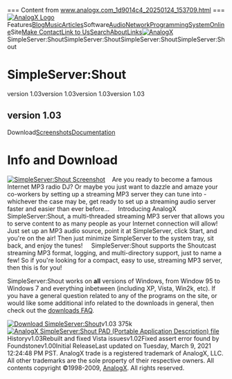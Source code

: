 === Content from www.analogx.com_1d9014c4_20250124_153709.html ===
[![AnalogX Logo](/contents/graphics/look/BackgroundLogo.jpg)](http://www.analogx.com/)Features[Blog](/blog.htm)[Music](/contents/mp3.htm)[Articles](/contents/articles.htm)Software[Audio](/contents/download/audio.htm)[Network](/contents/download/network.htm)[Programming](/contents/download/programming.htm)[System](/contents/download/system.htm)[Online](/contents/online.htm)Site[Make Contact](/contents/contact.htm)[Link to Us](/contents/linktous.htm)[Search](/contents/search.htm)[About](/contents/about.htm)[Links](/contents/links.htm)[![AnalogX](/contents/graphics/look/HeaderLogo.gif)](http://www.analogx.com/)SimpleServer:ShoutSimpleServer:ShoutSimpleServer:ShoutSimpleServer:Shout
# SimpleServer:Shout

version 1.03version 1.03version 1.03version 1.03
## version 1.03

Download[Screenshots](/contents/download/Network/ssshout/Screenshots.htm)[Documentation](/contents/download/Network/ssshout/Documentation.htm)
# Info and Download

[![SimpleServer:Shout Screenshot](/contents/graphics/screenshot/ssshout.gif "SimpleServer:Shout Screenshot")](/contents/download/Network/ssshout/Screenshots.htm)    Are you ready to become a famous Internet MP3 radio DJ? Or maybe you just want to dazzle and amaze your co-workers by setting up a streaming MP3 server they can tune into - whichever the case may be, get ready to set up a streaming audio server faster and easier than ever before...
     Introducing AnalogX SimpleServer:Shout, a multi-threaded streaming MP3 server that allows you to serve content to as many people as your Internet connection will allow! Just set up an MP3 audio source, point it at SimpleServer, click Start, and you're on the air! Then just minimize SimpleServer to the system tray, sit back, and enjoy the tunes!
     SimpleServer:Shout supports the Shoutcast streaming MP3 format, logging, and multi-directory support, just to name a few! So if you're looking for a compact, easy to use, streaming MP3 server, then this is for you!

SimpleServer:Shout works on **all** versions of Windows, from Window 95 to Windows 7 and everything inbetween (including XP, Vista, Win2k, etc). If you have a general question related to any of the programs on the site, or would like some additional info related to the downloads in general, then check out the [downloads FAQ](/contents/download/faq.htm).

[![Download SimpleServer:Shout](/contents/graphics/look/DownloadButton.gif)](/files/ssshouti.exe)v1.03 375k[![AnalogX SimpleServer:Shout PAD (Portable Application Description) file](/contents/graphics/pad.gif)](/contents/download/Network/ssshout/pad.xml)
Historyv1.03Rebuilt and fixed Vista issuesv1.02Fixed assert error found by Foundstonev1.00Initial ReleaseLast updated on Tuesday, March 9, 2021 12:24:48 PM PST. AnalogX trade is a registered trademark of AnalogX, LLC. All other trademarks are the sole property of their respective owners. All contents copyright ©1998-2009, [AnalogX](http://www.analogx.com/). All rights reserved.
